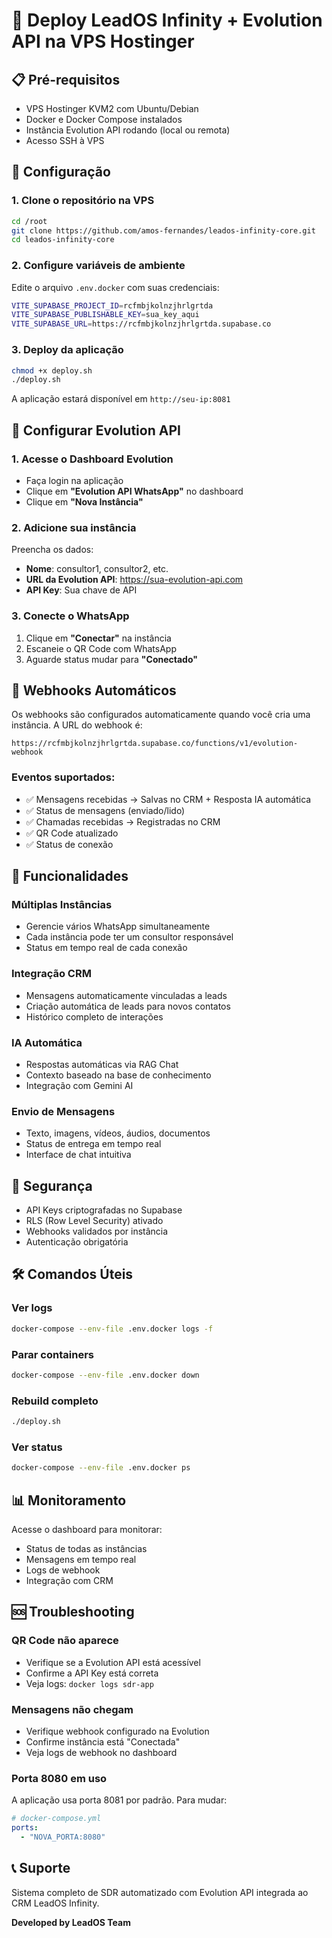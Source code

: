 # 🚀 Deploy LeadOS Infinity + Evolution API na VPS Hostinger

## 📋 Pré-requisitos

- VPS Hostinger KVM2 com Ubuntu/Debian
- Docker e Docker Compose instalados
- Instância Evolution API rodando (local ou remota)
- Acesso SSH à VPS

## 🔧 Configuração

### 1. Clone o repositório na VPS

```bash
cd /root
git clone https://github.com/amos-fernandes/leados-infinity-core.git
cd leados-infinity-core
```

### 2. Configure variáveis de ambiente

Edite o arquivo `.env.docker` com suas credenciais:

```bash
VITE_SUPABASE_PROJECT_ID=rcfmbjkolnzjhrlgrtda
VITE_SUPABASE_PUBLISHABLE_KEY=sua_key_aqui
VITE_SUPABASE_URL=https://rcfmbjkolnzjhrlgrtda.supabase.co
```

### 3. Deploy da aplicação

```bash
chmod +x deploy.sh
./deploy.sh
```

A aplicação estará disponível em `http://seu-ip:8081`

## 📱 Configurar Evolution API

### 1. Acesse o Dashboard Evolution

- Faça login na aplicação
- Clique em **"Evolution API WhatsApp"** no dashboard
- Clique em **"Nova Instância"**

### 2. Adicione sua instância

Preencha os dados:
- **Nome**: consultor1, consultor2, etc.
- **URL da Evolution API**: https://sua-evolution-api.com
- **API Key**: Sua chave de API

### 3. Conecte o WhatsApp

1. Clique em **"Conectar"** na instância
2. Escaneie o QR Code com WhatsApp
3. Aguarde status mudar para **"Conectado"**

## 🔄 Webhooks Automáticos

Os webhooks são configurados automaticamente quando você cria uma instância. A URL do webhook é:

```
https://rcfmbjkolnzjhrlgrtda.supabase.co/functions/v1/evolution-webhook
```

### Eventos suportados:
- ✅ Mensagens recebidas → Salvas no CRM + Resposta IA automática
- ✅ Status de mensagens (enviado/lido)
- ✅ Chamadas recebidas → Registradas no CRM
- ✅ QR Code atualizado
- ✅ Status de conexão

## 💬 Funcionalidades

### Múltiplas Instâncias
- Gerencie vários WhatsApp simultaneamente
- Cada instância pode ter um consultor responsável
- Status em tempo real de cada conexão

### Integração CRM
- Mensagens automaticamente vinculadas a leads
- Criação automática de leads para novos contatos
- Histórico completo de interações

### IA Automática
- Respostas automáticas via RAG Chat
- Contexto baseado na base de conhecimento
- Integração com Gemini AI

### Envio de Mensagens
- Texto, imagens, vídeos, áudios, documentos
- Status de entrega em tempo real
- Interface de chat intuitiva

## 🔐 Segurança

- API Keys criptografadas no Supabase
- RLS (Row Level Security) ativado
- Webhooks validados por instância
- Autenticação obrigatória

## 🛠️ Comandos Úteis

### Ver logs
```bash
docker-compose --env-file .env.docker logs -f
```

### Parar containers
```bash
docker-compose --env-file .env.docker down
```

### Rebuild completo
```bash
./deploy.sh
```

### Ver status
```bash
docker-compose --env-file .env.docker ps
```

## 📊 Monitoramento

Acesse o dashboard para monitorar:
- Status de todas as instâncias
- Mensagens em tempo real
- Logs de webhook
- Integração com CRM

## 🆘 Troubleshooting

### QR Code não aparece
- Verifique se a Evolution API está acessível
- Confirme a API Key está correta
- Veja logs: `docker logs sdr-app`

### Mensagens não chegam
- Verifique webhook configurado na Evolution
- Confirme instância está "Conectada"
- Veja logs de webhook no dashboard

### Porta 8080 em uso
A aplicação usa porta 8081 por padrão. Para mudar:
```yaml
# docker-compose.yml
ports:
  - "NOVA_PORTA:8080"
```

## 📞 Suporte

Sistema completo de SDR automatizado com Evolution API integrada ao CRM LeadOS Infinity.

**Developed by LeadOS Team**
